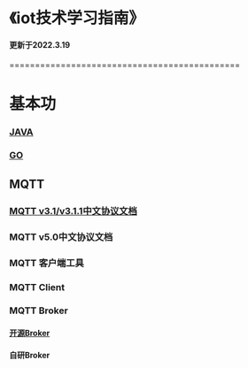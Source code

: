 # 《iot技术学习指南》

#### 更新于2022.3.19

=============================================

# 基本功

### [JAVA](https://github.com/Luckylau/the-art-of-java-architect)

### [GO](https://github.com/Luckylau/the-art-of-go-architect)

## MQTT

### [MQTT v3.1/v3.1.1中文协议文档](https://iot.mushuwei.cn/#/mqtt3/mqtt-introduce)

### MQTT v5.0中文协议文档

### MQTT 客户端工具

### MQTT Client

### MQTT Broker

#### [开源Broker](https://github.com/mqtt/mqtt.org/wiki/brokers)

#### 自研Broker






